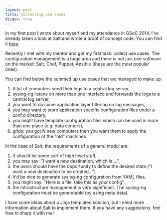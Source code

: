 ```yaml
---
layout: post
title: Collecting use cases
disqus: true
---
```

In my first post I wrote about myself and my attendance in GSoC 2014.
I've already taken a look at Salt and wrote a proof of concept code.
You can find it [here](https://github.com/ihrwein/salt/tree/add-syslog-ng-module).

Recently I met with my mentor and got my first task: collect use cases.  The configuration management is a huge area and there is not just one software on the market: Salt, Chef, Puppet, Ansible (these are the most popular ones).

You can find below the summed up use cases that we managed to make up:

1. A lot of computers send their logs to a central log server,
1. syslog-ng listens on more than one interface and forwards the logs to a central log server,
1. you want to do some application layer filtering on log messages,
1. you may want to store application specific configuration files under a conf.d directory,
1. you might have template configuration files which can be used in more than one place (e.g. data centers),
1. grids: you got N new computers then you want them to apply the configuration of the "old" machines.

In the case of Salt, the requirements of a general modul are:

1. It should be some sort of high level stuff,
1. you may say: "I want a new destination, which is ...",
1. the users should have the opportunity to define the desired state ("I want a new destination to be created...")
1. it'd be nice to generate syslog-ng configuration from YAML files,
1. you might say: "Here is a file, take this as your config"
1. the infrastructure management is very significant. The syslog-ng configuration must be generatable (by using meta data).

I have some ideas about a Jinja templated solution, but I need more information about Salt to implement them. If you have any suggestions, feel free to share it with me!
